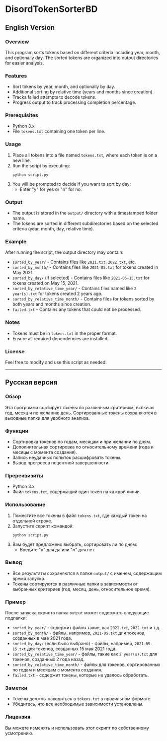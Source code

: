 # DisordTokenSorterBD

## English Version

### Overview
This program sorts tokens based on different criteria including year, month, and optionally day. The sorted tokens are organized into output directories for easier analysis.

### Features
- Sort tokens by year, month, and optionally by day.
- Additional sorting by relative time (years and months since creation).
- Tracks failed attempts to decode tokens.
- Progress output to track processing completion percentage.

### Prerequisites
- Python 3.x
- File `tokens.txt` containing one token per line.

### Usage
1. Place all tokens into a file named `tokens.txt`, where each token is on a new line.
2. Run the script by executing:
   ```
   python script.py
   ```
3. You will be prompted to decide if you want to sort by day:
   - Enter "y" for yes or "n" for no.

### Output
- The output is stored in the `output/` directory with a timestamped folder name.
- The tokens are sorted in different subdirectories based on the selected criteria (year, month, day, relative time).

### Example
After running the script, the output directory may contain:
- `sorted_by_year/` - Contains files like `2021.txt`, `2022.txt`, etc.
- `sorted_by_month/` - Contains files like `2021-05.txt` for tokens created in May 2021.
- `sorted_by_day/` (if selected) - Contains files like `2021-05-15.txt` for tokens created on May 15, 2021.
- `sorted_by_relative_time_year/` - Contains files named like `2 year(s).txt` for tokens created 2 years ago.
- `sorted_by_relative_time_month/` - Contains files for tokens sorted by both years and months since creation.
- `failed.txt` - Contains any tokens that could not be processed.

### Notes
- Tokens must be in `tokens.txt` in the proper format.
- Ensure all required dependencies are installed.

### License
Feel free to modify and use this script as needed.

---

## Русская версия

### Обзор
Эта программа сортирует токены по различным критериям, включая год, месяц и по желанию день. Сортированные токены сохраняются в выходные папки для удобного анализа.

### Функции
- Сортировка токенов по годам, месяцам и при желании по дням.
- Дополнительная сортировка по относительному времени (года и месяцы с момента создания).
- Запись неудачных попыток расшифровать токены.
- Вывод прогресса поцентной завершенности.

### Пререквизиты
- Python 3.x
- Файл `tokens.txt`, содержащий один токен на каждой линии.

### Использование
1. Поместите все токены в файл `tokens.txt`, где каждый токен на отдельной строке.
2. Запустите скрипт командой:
   ```
   python script.py
   ```
3. Вам будет предложено выбрать, сортировать ли по дням:
   - Введите "y" для да или "n" для нет.

### Вывод
- Все результаты сохраняются в папке `output/` с именем, содержащим время запуска.
- Токены сортируются в различные папки в зависимости от выбранных критериев (год, месяц, день, относительное время).

### Пример
После запуска скрипта папка `output` может содержать следующие подпапки:
- `sorted_by_year/` - содержит файлы такие, как `2021.txt`, `2022.txt` и т.д.
- `sorted_by_month/` - файлы, например, `2021-05.txt` для токенов, созданных в мае 2021 года.
- `sorted_by_day/` (если было выбрано) - файлы, например, `2021-05-15.txt` для токенов, созданных 15 мая 2021 года.
- `sorted_by_relative_time_year/` - файлы, такие как `2 year(s).txt` для токенов, созданных 2 года назад.
- `sorted_by_relative_time_month/` - файлы для токенов, сортированных по годам и месяцам с момента создания.
- `failed.txt` - содержит токены, которые не удалось обработать.

### Заметки
- Токены должны находиться в `tokens.txt` в правильном формате.
- Убедитесь, что все необходимые зависимости установлены.

### Лицензия
Вы можете изменять и использовать этот скрипт по собственному усмотрению.
